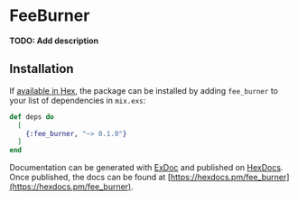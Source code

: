 # FeeBurner

**TODO: Add description**

## Installation

If [available in Hex](https://hex.pm/docs/publish), the package can be installed
by adding `fee_burner` to your list of dependencies in `mix.exs`:

```elixir
def deps do
  [
    {:fee_burner, "~> 0.1.0"}
  ]
end
```

Documentation can be generated with [ExDoc](https://github.com/elixir-lang/ex_doc)
and published on [HexDocs](https://hexdocs.pm). Once published, the docs can
be found at [https://hexdocs.pm/fee_burner](https://hexdocs.pm/fee_burner).

